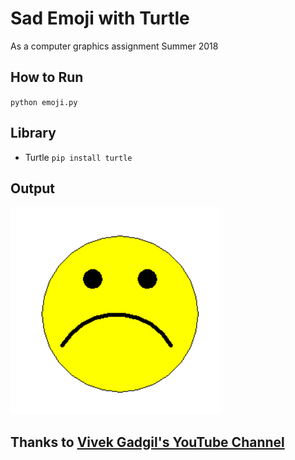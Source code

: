 # Sad Emoji with Turtle
As a computer graphics assignment Summer 2018

## How to Run

`python emoji.py`

## Library
* Turtle 
`pip install turtle`

## Output 
![Sad Emoji](emoji.PNG "Sad Emoji Output")


## Thanks to [Vivek Gadgil's YouTube Channel](https://youtu.be/N9zUobb6u7Y)
